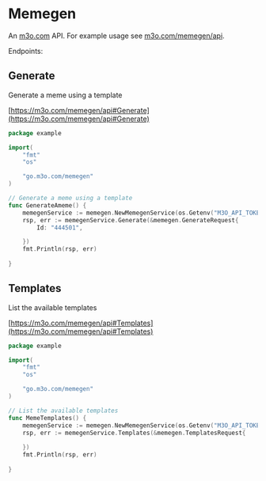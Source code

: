 # Memegen

An [m3o.com](https://m3o.com) API. For example usage see [m3o.com/memegen/api](https://m3o.com/memegen/api).

Endpoints:

## Generate

Generate a meme using a template


[https://m3o.com/memegen/api#Generate](https://m3o.com/memegen/api#Generate)

```go
package example

import(
	"fmt"
	"os"

	"go.m3o.com/memegen"
)

// Generate a meme using a template
func GenerateAmeme() {
	memegenService := memegen.NewMemegenService(os.Getenv("M3O_API_TOKEN"))
	rsp, err := memegenService.Generate(&memegen.GenerateRequest{
		Id: "444501",

	})
	fmt.Println(rsp, err)
	
}
```
## Templates

List the available templates


[https://m3o.com/memegen/api#Templates](https://m3o.com/memegen/api#Templates)

```go
package example

import(
	"fmt"
	"os"

	"go.m3o.com/memegen"
)

// List the available templates
func MemeTemplates() {
	memegenService := memegen.NewMemegenService(os.Getenv("M3O_API_TOKEN"))
	rsp, err := memegenService.Templates(&memegen.TemplatesRequest{
		
	})
	fmt.Println(rsp, err)
	
}
```
